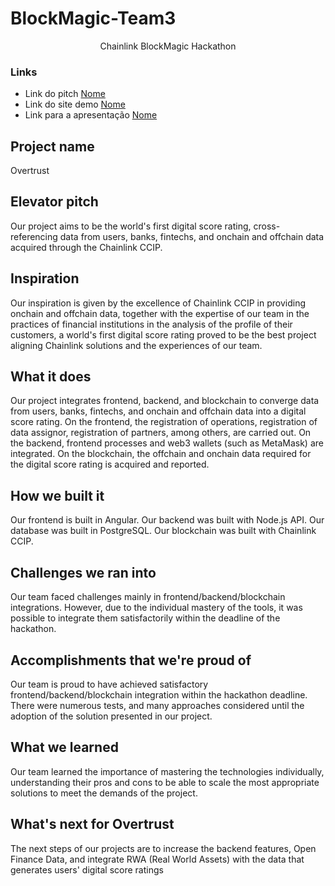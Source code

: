 # BlockMagic-Team3

<p align="center"> Chainlink BlockMagic Hackathon </p>

### Links
- Link do pitch [Nome](link)
- Link do site demo [Nome](link)
- Link para a apresentação [Nome](link)

## Project name
Overtrust

## Elevator pitch
Our project aims to be the world's first digital score rating, cross-referencing data from users, banks, fintechs, and onchain and offchain data acquired through the Chainlink CCIP.

## Inspiration
Our inspiration is given by the excellence of Chainlink CCIP in providing onchain and offchain data, together with the expertise of our team in the practices of financial institutions in the analysis of the profile of their customers, a world's first digital score rating proved to be the best project aligning Chainlink solutions and the experiences of our team.

## What it does
Our project integrates frontend, backend, and blockchain to converge data from users, banks, fintechs, and onchain and offchain data into a digital score rating. On the frontend, the registration of operations, registration of data assignor, registration of partners, among others, are carried out. On the backend, frontend processes and web3 wallets (such as MetaMask) are integrated. On the blockchain, the offchain and onchain data required for the digital score rating is acquired and reported.

## How we built it
Our frontend is built in Angular. Our backend was built with Node.js API. Our database was built in PostgreSQL. Our blockchain was built with Chainlink CCIP.

## Challenges we ran into
Our team faced challenges mainly in frontend/backend/blockchain integrations. However, due to the individual mastery of the tools, it was possible to integrate them satisfactorily within the deadline of the hackathon.

## Accomplishments that we're proud of
Our team is proud to have achieved satisfactory frontend/backend/blockchain integration within the hackathon deadline. There were numerous tests, and many approaches considered until the adoption of the solution presented in our project.

## What we learned
Our team learned the importance of mastering the technologies individually, understanding their pros and cons to be able to scale the most appropriate solutions to meet the demands of the project.

## What's next for Overtrust
The next steps of our projects are to increase the backend features, Open Finance Data, and integrate RWA (Real World Assets) with the data that generates users' digital score ratings
